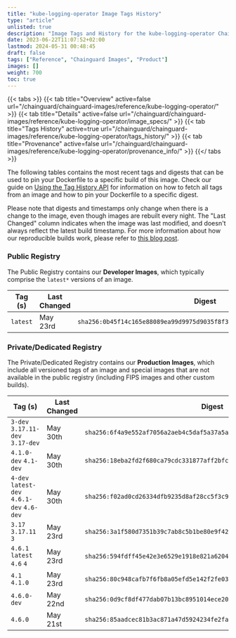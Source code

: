 ```yaml
---
title: "kube-logging-operator Image Tags History"
type: "article"
unlisted: true
description: "Image Tags and History for the kube-logging-operator Chainguard Image"
date: 2023-06-22T11:07:52+02:00
lastmod: 2024-05-31 00:48:45
draft: false
tags: ["Reference", "Chainguard Images", "Product"]
images: []
weight: 700
toc: true
---
```


{{< tabs >}}
{{< tab title="Overview" active=false url="/chainguard/chainguard-images/reference/kube-logging-operator/" >}}
{{< tab title="Details" active=false url="/chainguard/chainguard-images/reference/kube-logging-operator/image_specs/" >}}
{{< tab title="Tags History" active=true url="/chainguard/chainguard-images/reference/kube-logging-operator/tags_history/" >}}
{{< tab title="Provenance" active=false url="/chainguard/chainguard-images/reference/kube-logging-operator/provenance_info/" >}}
{{</ tabs >}}

The following tables contains the most recent tags and digests that can be used to pin your Dockerfile to a specific build of this image. Check our guide on [Using the Tag History API](/chainguard/chainguard-images/using-the-tag-history-api/) for information on how to fetch all tags from an image and how to pin your Dockerfile to a specific digest.

Please note that digests and timestamps only change when there is a change to the image, even though images are rebuilt every night. The "Last Changed" column indicates when the image was last modified, and doesn't always reflect the latest build timestamp. For more information about how our reproducible builds work, please refer to [this blog post](https://www.chainguard.dev/unchained/reproducing-chainguards-reproducible-image-builds).

### Public Registry
The Public Registry contains our **Developer Images**, which typically comprise the `latest*` versions of an image.

| Tag (s)   | Last Changed | Digest                                                                    |
|-----------|--------------|---------------------------------------------------------------------------|
|  `latest` | May 23rd     | `sha256:0b45f14c165e88089ea99d9975d9035f8f3f3449990c7fc5332db5dd98ddea1a` |


### Private/Dedicated Registry
The Private/Dedicated Registry contains our **Production Images**, which include all versioned tags of an image and special images that are not available in the public registry (including FIPS images and other custom builds).

| Tag (s)                                     | Last Changed | Digest                                                                    |
|---------------------------------------------|--------------|---------------------------------------------------------------------------|
|  `3-dev` `3.17.11-dev` `3.17-dev`           | May 30th     | `sha256:6f4a9e552af7056a2aeb4c5daf5a37a5a55fb900c0180f5537c22353c995d06a` |
|  `4.1.0-dev` `4.1-dev`                      | May 30th     | `sha256:18eba2fd2f680ca79cdc331877aff2bfcdb221fa1063143d998d22ae9ad0f067` |
|  `4-dev` `latest-dev` `4.6.1-dev` `4.6-dev` | May 30th     | `sha256:f02ad0cd26334dfb9235d8af28cc5f3c9698518ad86c677d50027b1f9a4650ae` |
|  `3.17` `3.17.11` `3`                       | May 23rd     | `sha256:3a1f580d7351b39c7ab8c5b1be80e9f423f414bc90c6f0a7f4a206e81212d256` |
|  `4.6.1` `latest` `4.6` `4`                 | May 23rd     | `sha256:594fdff45e42e3e6529e1918e821a6204ac2be25fda800cdaf83b723982edb16` |
|  `4.1` `4.1.0`                              | May 23rd     | `sha256:80c948cafb7f6fb8a05efd5e142f2fe032b4ce432572104adec4ca781466f126` |
|  `4.6.0-dev`                                | May 22nd     | `sha256:0d9cf8df477dab07b13bc8951014ece20ee12eb23c6e4dd8c9c295868ffb2686` |
|  `4.6.0`                                    | May 21st     | `sha256:85aadcec81b3ac871a47d5924234fe2fa3ab693ec58ed46fd93741bf185ef6e1` |

